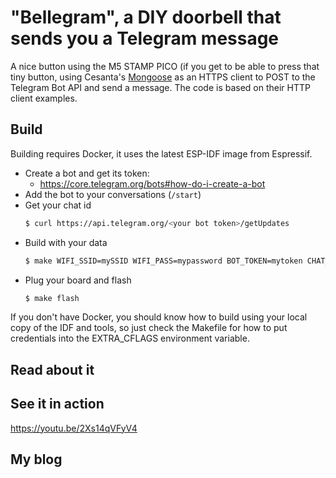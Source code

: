 # "Bellegram", a DIY doorbell that sends you a Telegram message

A nice button using the M5 STAMP PICO (if you get to be able to press that tiny button, using Cesanta's [Mongoose](http://github.com/cesanta/mongoose/) as an HTTPS client to POST to the Telegram Bot API and send a message.
The code is based on their HTTP client examples.

## Build

Building requires Docker, it uses the latest ESP-IDF image from Espressif.

- Create a bot and get its token:
  - https://core.telegram.org/bots#how-do-i-create-a-bot
- Add the bot to your conversations (`/start`)
- Get your chat id
  ```sh
  $ curl https://api.telegram.org/<your bot token>/getUpdates 
  ```
- Build with your data
  ```sh
  $ make WIFI_SSID=mySSID WIFI_PASS=mypassword BOT_TOKEN=mytoken CHAT_ID=123456789
  ```
- Plug your board and flash
  ```sh
  $ make flash
  ```

 If you don't have Docker, you should know how to build using your local copy of the IDF and tools, so just check the Makefile for how to put credentials into the EXTRA_CFLAGS environment variable.

## Read about it

## See it in action

https://youtu.be/2Xs14qVFyV4

## My blog
